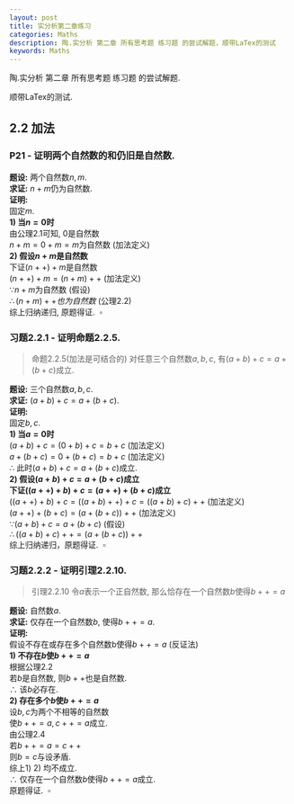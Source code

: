 ```yaml
---
layout: post
title: 实分析第二章练习
categories: Maths
description: 陶.实分析 第二章 所有思考题 练习题 的尝试解题，顺带LaTex的测试
keywords: Maths
---
```


陶.实分析 第二章 所有思考题 练习题 的尝试解题.

顺带LaTex的测试.

## 2.2 加法
### P21 - 证明两个自然数的和仍旧是自然数.
__题设:__ 两个自然数$n,m$.  
__求证:__ $n+m$仍为自然数.  
__证明:__   
固定$m$.  
__1) 当$n=0$时__  
由公理$2.1$可知, $0$是自然数  
$n+m=0+m=m$为自然数    (加法定义)  
__2) 假设$n+m$是自然数__  
下证$(n++)+m$是自然数  
$(n++)+m=(n+m)++$    (加法定义)  
$\because n+m$为自然数    (假设)  
$\therefore (n+m)++也为自然数$    (公理$2.2$)  
综上归纳递归, 原题得证.&nbsp;&nbsp;$\square$   

### 习题2.2.1 - 证明命题2.2.5.  
> 命题2.2.5(加法是可结合的) 对任意三个自然数$a,b,c$, 有$(a+b)+c=a+(b+c)$成立.

__题设:__ 三个自然数$a,b,c$.  
__求证:__ $(a+b)+c=a+(b+c)$.   
__证明:__   
固定$b,c$.  
__1) 当$a=0$时__   
$(a+b)+c=(0+b)+c=b+c$    (加法定义)  
$a+(b+c)=0+(b+c)=b+c$    (加法定义)  
$\therefore$ 此时$(a+b)+c=a+(b+c)$成立.  
__2) 假设$(a+b)+c=a+(b+c)$成立__  
__下证$((a++)+b)+c=(a++)+(b+c)$成立__  
$((a++)+b)+c=((a+b)++)+c=((a+b)+c)++$    (加法定义)  
$(a++)+(b+c)=(a+(b+c))++$    (加法定义)  
$\because (a+b)+c=a+(b+c)$    (假设)  
$\therefore ((a+b)+c)++=(a+(b+c))++$  
综上归纳递归，原题得证.&nbsp;&nbsp;$\square$   

### 习题2.2.2 - 证明引理2.2.10.   
> 引理2.2.10 令$a$表示一个正自然数, 那么恰存在一个自然数$b$使得$b++=a$  

__题设:__ 自然数$a$.     
__求证:__ 仅存在一个自然数$b$, 使得$b++=a$.    
__证明:__     
假设不存在或存在多个自然数b使得$b++=a$ (反证法)  
__1) 不存在$b$使$b++=a$__    
根据公理2.2   
若$b$是自然数, 则$b++$也是自然数.  
$\therefore$ 该$b$必存在.  
__2) 存在多个$b$使$b++=a$__    
设$b,c$为两个不相等的自然数   
使$b++=a,c++=a$成立.   
由公理2.4    
若$b++=a=c++$   
则$b=c$与设矛盾.   
综上1) 2) 均不成立.   
$\therefore$ 仅存在一个自然数$b$使得$b++=a$成立.     
原题得证.&nbsp;&nbsp;$\square$   

